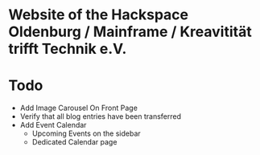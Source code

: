 # Website of the Hackspace Oldenburg / Mainframe / Kreavitität trifft Technik e.V.

# Todo

- Add Image Carousel On Front Page
- Verify that all blog entries have been transferred
- Add Event Calendar
    - Upcoming Events on the sidebar
    - Dedicated Calendar page
